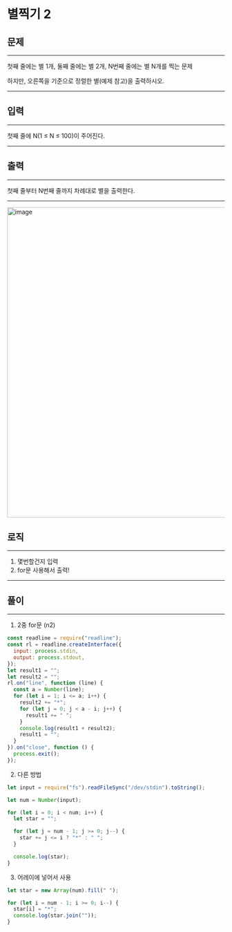 # 별찍기 2

## 문제

---

첫째 줄에는 별 1개, 둘째 줄에는 별 2개, N번째 줄에는 별 N개를 찍는 문제

하지만, 오른쪽을 기준으로 정렬한 별(예제 참고)을 출력하시오.

---

## 입력

---

첫째 줄에 N(1 ≤ N ≤ 100)이 주어진다.

---

## 출력

---

첫째 줄부터 N번째 줄까지 차례대로 별을 출력한다.

---

<img width="718" alt="image" src="https://user-images.githubusercontent.com/82592845/176177287-c56f3d62-17af-4944-bc12-b485bbb6e684.png">

## 로직

---

1. 몇번할건지 입력
2. for문 사용해서 출력!

---

## 풀이

---

1. 2중 for문 (n2)

```jsx
const readline = require("readline");
const rl = readline.createInterface({
  input: process.stdin,
  output: process.stdout,
});
let result1 = "";
let result2 = "";
rl.on("line", function (line) {
  const a = Number(line);
  for (let i = 1; i <= a; i++) {
    result2 += "*";
    for (let j = 0; j < a - i; j++) {
      result1 += " ";
    }
    console.log(result1 + result2);
    result1 = "";
  }
}).on("close", function () {
  process.exit();
});
```

2. 다른 방법

```jsx
let input = require("fs").readFileSync("/dev/stdin").toString();

let num = Number(input);

for (let i = 0; i < num; i++) {
  let star = "";

  for (let j = num - 1; j >= 0; j--) {
    star += j <= i ? "*" : " ";
  }

  console.log(star);
}
```

3. 어레이에 넣어서 사용

```jsx
let star = new Array(num).fill(" ");

for (let i = num - 1; i >= 0; i--) {
  star[i] = "*";
  console.log(star.join(""));
}
```
